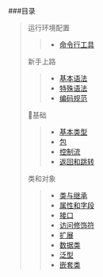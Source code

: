 ###目录

> 运行环境配置
> > * [命令行工具](https://github.com/RxKotlin/KotlinChina/wiki/使用命令行工具编译Kotlin代码)
>
> 新手上路
> 
> > * [基本语法](https://github.com/RxKotlin/KotlinChina/wiki/基本语法)
> > * [特殊语法](https://github.com/RxKotlin/KotlinChina/wiki/特殊语法)
> > * [编码规范](https://github.com/RxKotlin/KotlinChina/wiki/编码规范)
> 
> 基础
> > * [基本类型](https://github.com/RxKotlin/KotlinChina/wiki/基本类型)
> > * [包](https://github.com/RxKotlin/KotlinChina/wiki/包)
> > * [控制流](https://github.com/RxKotlin/KotlinChina/wiki/控制流)
> > * [返回和跳转](https://github.com/RxKotlin/KotlinChina/wiki/返回和跳转)
>
> 类和对象
> > * [类与继承](https://github.com/RxKotlin/KotlinChina/wiki/类与继承)
> > * [属性和字段](https://github.com/RxKotlin/KotlinChina/wiki/属性和字段)
> > * [接口](https://github.com/RxKotlin/KotlinChina/wiki/接口)
> > * [访问修饰符](https://github.com/RxKotlin/KotlinChina/wiki/访问修饰符)
> > * [扩展](https://github.com/RxKotlin/KotlinChina/wiki/扩展)
> > * [数据类](https://github.com/RxKotlin/KotlinChina/wiki/数据类)
> > * [泛型](https://github.com/RxKotlin/KotlinChina/wiki/泛型)
> > * [嵌套类](https://github.com/RxKotlin/KotlinChina/wiki/嵌套类)
